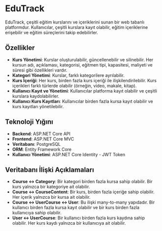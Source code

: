 # EduTrack
EduTrack, çeşitli eğitim kurslarını ve içeriklerini sunan bir web tabanlı platformdur.
Kullanıcılar, çeşitli kurslara kayıt olabilir, eğitim içeriklerine erişebilir ve eğitim süreçlerini takip edebilirler.

## Özellikler

- **Kurs Yönetimi**: Kurslar oluşturulabilir, güncellenebilir ve silinebilir. Her kursun adı, açıklaması, kategorisi, eğitmen tipi, kapasitesi, maliyeti ve süresi gibi özellikleri vardır.
- **Kategori Yönetimi**: Kurslar, farklı kategorilere ayrılabilir.
- **Kurs İçeriği**: Her kurs, birden fazla kurs içeriği ile ilişkilendirilebilir. Kurs içerikleri farklı türlerde olabilir (örneğin, video, makale, kitap).
- **Kullanıcı Kayıt ve Yönetimi**: Kullanıcılar platforma kayıt olabilir ve çeşitli kurslara kaydolabilirler.
- **Kullanıcı Kurs Kayıtları**: Kullanıcılar birden fazla kursa kayıt olabilir ve kurs kayıtları yönetilebilir.

## Teknoloji Yığını

- **Backend**: ASP.NET Core API
- **Frontend**:  ASP.NET Core MVC
- **Veritabanı**: PostgreSQL
- **ORM**: Entity Framework Core
- **Kullanıcı Yönetimi**: ASP.NET Core Identity - JWT Token 

## Veritabanı İlişki Açıklamaları

- **Course ↔ Category**: Bir kategori birden fazla kursa sahip olabilir. Bir kurs yalnızca bir kategoriye ait olabilir.
- **Course ↔ CourseContent**: Bir kurs, birden fazla içeriğe sahip olabilir. Her içerik yalnızca bir kursa ait olabilir.
- **Course ↔ UserCourse ↔ User**: Bu ilişki many-to-many yapıdadır. Bir kullanıcı birden fazla kursa kayıt olabilir ve bir kurs birden fazla kullanıcıya sahip olabilir.
- **User ↔ UserCourse**: Bir kullanıcı birden fazla kurs kaydına sahip olabilir. Her kurs kaydı yalnızca bir kullanıcıya ait olabilir.


